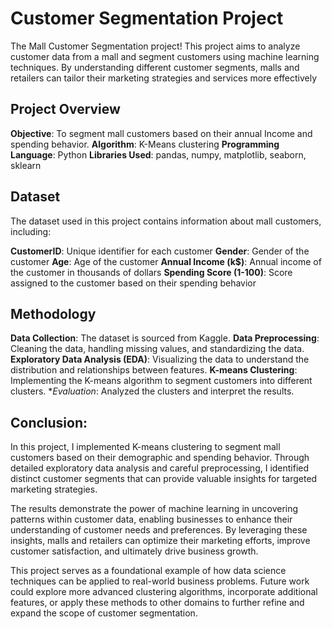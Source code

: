 # Customer Segmentation Project
The Mall Customer Segmentation project! This project aims to analyze customer data from a mall and segment customers using machine learning techniques. By understanding different customer segments, malls and retailers can tailor their marketing strategies and services more effectively
## Project Overview
**Objective**: To segment mall customers based on their annual Income and spending behavior.
**Algorithm**: K-Means clustering
**Programming Language**: Python
**Libraries Used**: pandas, numpy, matplotlib, seaborn, sklearn
## Dataset
The dataset used in this project contains information about mall customers, including:

**CustomerID**: Unique identifier for each customer
**Gender**: Gender of the customer
**Age**: Age of the customer
**Annual Income (k$)**: Annual income of the customer in thousands of dollars
**Spending Score (1-100)**: Score assigned to the customer based on their spending behavior
## Methodology
**Data Collection**: The dataset is sourced from Kaggle.
**Data Preprocessing**: Cleaning the data, handling missing values, and standardizing the data.
**Exploratory Data Analysis (EDA)**: Visualizing the data to understand the distribution and relationships between features.
**K-means Clustering**: Implementing the K-means algorithm to segment customers into different clusters.
**Evaluation*: Analyzed the clusters and interpret the results.

## Conclusion:

In this project, I implemented K-means clustering to segment mall customers based on their demographic and spending behavior. Through detailed exploratory data analysis and careful preprocessing, I identified distinct customer segments that can provide valuable insights for targeted marketing strategies.

The results demonstrate the power of machine learning in uncovering patterns within customer data, enabling businesses to enhance their understanding of customer needs and preferences. By leveraging these insights, malls and retailers can optimize their marketing efforts, improve customer satisfaction, and ultimately drive business growth.

This project serves as a foundational example of how data science techniques can be applied to real-world business problems. Future work could explore more advanced clustering algorithms, incorporate additional features, or apply these methods to other domains to further refine and expand the scope of customer segmentation.
